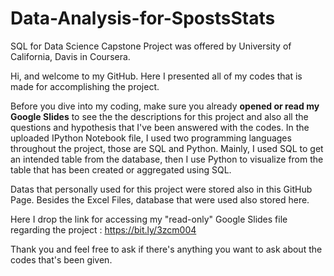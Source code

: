 # Data-Analysis-for-SpostsStats
SQL for Data Science Capstone Project was offered by University of California, Davis in Coursera.

Hi, and welcome to my GitHub. 
Here I presented all of my codes that is made for accomplishing the project.

Before you dive into my coding, 
make sure you already **opened or read my Google Slides** to see the the descriptions for this project and also all
the questions and hypothesis that I've been answered with the codes. In the uploaded IPython Notebook file, I used two programming languages throughout the project, those are SQL and Python. Mainly, I used SQL to get an intended table from the database, then I use Python to visualize from the table that has been created or aggregated using SQL.

Datas that personally used for this project were stored also in this GitHub Page. Besides the Excel Files, database that were used also stored here.

Here I drop the link for accessing my "read-only" Google Slides file regarding the project : 
https://bit.ly/3zcm004

Thank you and feel free to ask if there's anything you want to ask about the codes that's been given.
